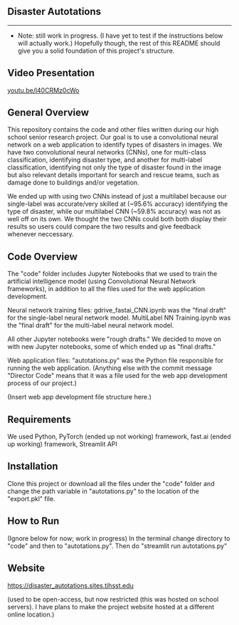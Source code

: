 Disaster Autotations
--------------------------
--------------------------

* Note: still work in progress. (I have yet to test if the instructions below will actually work.) Hopefully though, the rest of this README should give you a solid foundation of this project's structure. 

Video Presentation
----------------
[youtu.be/l40CRMz0cWo](https://youtu.be/l40CRMz0cWo)

General Overview
----------------
This repository contains the code and other files written during our high school senior research project. Our goal is to use a convolutional neural network on a web application to identify types of disasters in images. We have two convolutional neural networks (CNNs), one for multi-class classification, identifying disaster type, and another for multi-label classification, identifying not only the type of disaster found in the image but also relevant details important for search and rescue teams, such as damage done to buildings and/or vegetation.

We ended up with using two CNNs instead of just a multilabel because our single-label was accurate/very skilled at (~95.6% accuracy) identifying the type of disaster, while our multilabel CNN (~59.8% accuracy) was not as well off on its own. We thought the two CNNs could both both display their results so users could compare the two results and give feedback whenever neccessary. 


Code Overview
-------------
The "code" folder includes Jupyter Notebooks that we used to train the artificial intelligence model (using Convolutional Neural Network frameworks), in addition to all the files used for the web application development. 


Neural network training files:
gdrive_fastai_CNN.ipynb was the "final draft" for the single-label neural network model. 
MultiLabel NN Training.ipynb was the "final draft" for the multi-label neural network model. 

All other Jupyter notebooks were "rough drafts." We decided to move on with new Jupyter notebooks, some of which ended up as "final drafts."


Web application files:
"autotations.py" was the Python file responsible for running the web application. 
(Anything else with the commit message "Director Code" means that it was a file used for the web app development process of our project.) 

(Insert web app development file structure here.)  

Requirements
------------

We used Python, PyTorch (ended up not working) framework, fast.ai (ended up working) framework, Streamlit API


Installation
------------

Clone this project or download all the files under the "code" folder and change the path variable in "autotations.py" to the location of the "export.pkl" file.


How to Run
-------

(Ignore below for now; work in progress)
In the terminal change directory to "code" and then to "autotations.py". Then do "streamlit run autotations.py"

Website
-------
https://disaster_autotations.sites.tjhsst.edu

(used to be open-access, but now restricted (this was hosted on school servers). I have plans to make the project website hosted at a different online location.) 
